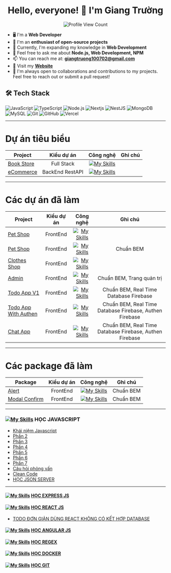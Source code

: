 <h1 align="center">Hello, everyone! 👋 I'm Giang Trường</h1>
<p align="center">
  <img src="https://komarev.com/ghpvc/?username=lehuygiang28&color=blueviolet" alt="Profile View Count">
</p>

- 🖥️ I'm a **Web Developer**
- 🌱 I'm an **enthusiast of open-source projects**
- 🔭 Currently, I'm expanding my knowledge in **Web Development**
- 💬 Feel free to ask me about **Node.js, Web Development, NPM**
- 📫 You can reach me at: **giangtruong100702@gmail.com**
- 📌 Visit my **[Website]()**
- 🤝 I'm always open to collaborations and contributions to my projects. Feel free to reach out or submit a pull request!

## 🛠️ Tech Stack
![JavaScript](https://img.shields.io/badge/-JavaScript-black??style=flat&logo=javascript)
![TypeScript](https://img.shields.io/badge/-TypeScript-black?style=flat&logo=typescript) 
![Node.js](https://img.shields.io/badge/-Node.js-black?style=flat&logo=node.js) 
![Nextjs](https://img.shields.io/badge/next.js-000000?style=flat&logo=nextdotjs&logoColor=white) 
![NestJS](https://img.shields.io/badge/Expressjs-000000?style=flat&logo=express&logoColor=white) 
![MongoDB](https://img.shields.io/badge/-MongoDB-black?style=flat&logo=mongodb) 
![MySQL](https://img.shields.io/badge/-MySQL-black?style=flat&logo=mysql) 
![Git](https://img.shields.io/badge/-Git-black?style=flat&logo=git) 
![GitHub](https://img.shields.io/badge/-GitHub-181717?style=flat&logo=github) 
![Vercel](https://img.shields.io/badge/-Vercel-black?style=flat&logo=vercel)

---
# Dự án tiêu biểu
| Project       | Kiểu dự án    |   Công nghệ   |   Ghi chú
| ------------- |:-------------:|:-------------:|:-------------:|
| [Book Store](https://github.com/montrealdream/book-management-fullstack-ssr)    | Full Stack      | [![My Skills](https://skillicons.dev/icons?i=express,mongodb)](https://skillicons.dev)
| [eCommerce](https://github.com/montrealdream/eCommerce-ExpressJS)    | BackEnd RestAPI  | [![My Skills](https://skillicons.dev/icons?i=express,mongodb)](https://skillicons.dev)

---
# Các dự án đã làm
| Project       | Kiểu dự án    |   Công nghệ   |   Ghi chú
| ------------- |:-------------:|:-------------:|:-------------:|
| [Pet Shop](https://github.com/tuforward/pet-shop_html_css)    | FrontEnd      | [![My Skills](https://skillicons.dev/icons?i=html,css)](https://skillicons.dev)
| [Pet Shop](https://github.com/tuforward/pet-shop-pug-bem-scss)    | FrontEnd      | [![My Skills](https://skillicons.dev/icons?i=pug,scss)](https://skillicons.dev) | Chuẩn BEM 
| [Clothes Shop](https://github.com/tuforward/clothes-shop-tailwind)      | FrontEnd      | [![My Skills](https://skillicons.dev/icons?i=html,tailwind)](https://skillicons.dev) 
| [Admin](https://github.com/tuforward/admin-full-page)      | FrontEnd      | [![My Skills](https://skillicons.dev/icons?i=pug,scss,javascript)](https://skillicons.dev) | Chuẩn BEM, Trang quản trị
| [Todo App V1](https://github.com/tuforward/todo-app-firebase)      | FrontEnd      | [![My Skills](https://skillicons.dev/icons?i=html,css,javascript,firebase)](https://skillicons.dev) | Chuẩn BEM, Real Time Database Firebase
| [Todo App With Authen](https://github.com/tuforward/todo-app-with-auth)      | FrontEnd      | [![My Skills](https://skillicons.dev/icons?i=html,scss,javascript,firebase)](https://skillicons.dev) | Chuẩn BEM, Real Time Database Firebase, Authen Firebase
| [Chat App](https://github.com/montrealdream/chat-app-with-firebase)      | FrontEnd      | [![My Skills](https://skillicons.dev/icons?i=html,css,javascript,firebase)](https://skillicons.dev) | Chuẩn BEM, Real Time Database Firebase, Authen Firebase

---
# Các package đã làm
| Package       | Kiểu dự án    |   Công nghệ   |   Ghi chú
| ------------- |:-------------:|:-------------:|:-------------:|
| [Alert](https://github.com/tuforward/package-alert)    | FrontEnd      | [![My Skills](https://skillicons.dev/icons?i=html,css,javascript)](https://skillicons.dev) | Chuẩn BEM
| [Modal Confirm](https://github.com/montrealdream/Package-Modal-Confirm)    | FrontEnd      | [![My Skills](https://skillicons.dev/icons?i=html,css,javascript)](https://skillicons.dev) | Chuẩn BEM

---
### [![My Skills](https://skillicons.dev/icons?i=javascript)](https://skillicons.dev) HỌC JAVASCRIPT
-   [Khái niệm Javascript](https://github.com/montrealdream/javascript-concept)
-   [Phần 2](https://github.com/tuforward/learn-javascript-level-01)
-   [Phần 3](https://github.com/tuforward/learn-javascript-level-02)
-   [Phần 4](https://github.com/tuforward/learn-javascript-level-03)  
-   [Phần 5](https://github.com/tuforward/learn-javascript-level-04)  
-   [Phần 6](https://github.com/tuforward/learn-javascript-level-04)  
-   [Phần 7](https://github.com/tuforward/learn-javascript-level-04)  
-   [Câu hỏi phỏng vấn](https://github.com/tuforward/javascript-interview)  
-   [Clean Code](https://github.com/tuforward/clean-code-javascript)
-   [HỌC JSON SERVER](https://github.com/tuforward/Learn-Json-Server) 

---
#### [![My Skills](https://skillicons.dev/icons?i=expressjs)](https://skillicons.dev)  [HỌC EXPRESS JS](https://github.com/montrealdream/learn-expressjs)

#### [![My Skills](https://skillicons.dev/icons?i=react)](https://skillicons.dev)  [HỌC REACT JS](https://github.com/montrealdream/Learn-ReactJs) 
- [TODO ĐƠN GIẢN DÙNG REACT KHÔNG CÓ KẾT HỢP DATABASE](https://github.com/montrealdream/todo-react-no-db)

#### [![My Skills](https://skillicons.dev/icons?i=angular)](https://skillicons.dev)  [HỌC ANGULAR JS](https://github.com/montrealdream/Learn-Angular-100days)

#### [![My Skills](https://skillicons.dev/icons?i=regex)](https://skillicons.dev)  [HỌC REGEX](https://github.com/tuforward/Learn-Regex)

#### [![My Skills](https://skillicons.dev/icons?i=docker)](https://skillicons.dev) [HỌC DOCKER](https://github.com/tuforward/docker-cheat-sheet)

#### [![My Skills](https://skillicons.dev/icons?i=github)](https://skillicons.dev) [HỌC GIT](https://github.com/tuforward/Learn-Github)

